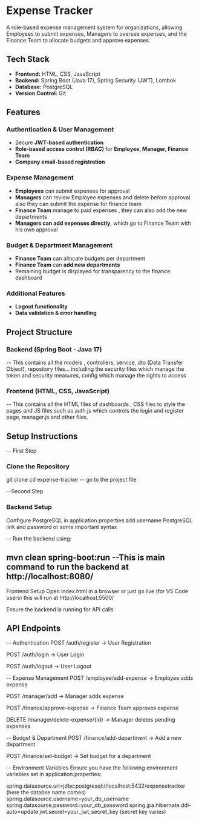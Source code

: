 # Expense Tracker

A role-based expense management system for organizations, allowing Employees to submit expenses, Managers to oversee expenses, and the Finance Team to allocate budgets and approve expenses.



## Tech Stack
- **Frontend:** HTML, CSS, JavaScript
- **Backend:** Spring Boot (Java 17), Spring Security (JWT), Lombok
- **Database:** PostgreSQL
- **Version Control:** Git



## Features

### Authentication & User Management
- Secure **JWT-based authentication**
- **Role-based access control (RBAC)** for **Employee, Manager, Finance Team**
- **Company email-based registration**

### Expense Management
- **Employees** can submit expenses for approval
- **Managers** can review Employee expenses and delete before approval also they can submit the expense for finance team
- **Finance Team** manage to paid expenses , they can also add the new departments
- **Managers can add expenses directly**, which go to Finance Team with his own approval

### Budget & Department Management
- **Finance Team** can allocate budgets per department
- **Finance Team** can **add new departments**
- Remaining budget is displayed for transparency to the finance dashboard

### Additional Features
- **Logout functionality**
- **Data validation & error handling**


## Project Structure

### Backend (Spring Boot - Java 17)
-- This contains all the models , controllers, service, dto (Data Transfer Object), repository files...
including the security files which manage the token and security measures, config which manage the rights to access

### Frontend (HTML, CSS, JavaScript)
-- This contains all the HTML files of dashboards , CSS files to style the pages and JS files such as auth.js which controls the login and register page, manager.js and other files.


## Setup Instructions
-- First Step
### Clone the Repository

git clone <URL of Repo>
cd expense-tracker -- go to the project file

--Second Step
### Backend Setup
Configure PostgreSQL in application.properties add username PostgreSQL link and password or some important syntax

-- Run the backend using:

## mvn clean spring-boot:run --This is main command to run the backend at http://localhost:8080/

Frontend Setup
Open index.html in a browser or just go live (for VS Code users) this will run at http://localhost:5500/

Ensure the backend is running for API calls

## API Endpoints
-- Authentication
POST /auth/register → User Registration

POST /auth/login → User Login

POST /auth/logout → User Logout

-- Expense Management
POST /employee/add-expense → Employee adds expense

POST /manager/add → Manager adds expense

POST /finance/approve-expense → Finance Team approves expense

DELETE /manager/delete-expense/{id} → Manager deletes pending expenses

-- Budget & Department
POST /finance/add-department → Add a new department

POST /finance/set-budget → Set budget for a department

-- Environment Variables
Ensure you have the following environment variables set in application.properties:

spring.datasource.url=jdbc:postgresql://localhost:5432/expensetracker (here the databse name comes)
spring.datasource.username=your_db_username
spring.datasource.password=your_db_password
spring.jpa.hibernate.ddl-auto=update
jwt.secret=your_jwt_secret_key (secret key varies)